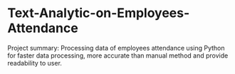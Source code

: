 # Text-Analytic-on-Employees-Attendance
Project summary: Processing data of employees attendance using Python for faster data processing, more accurate than manual method and provide readability to user.
